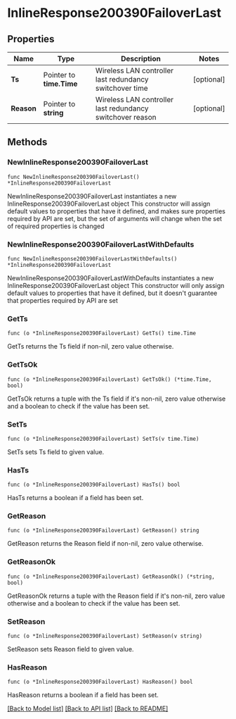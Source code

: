 # InlineResponse200390FailoverLast

## Properties

Name | Type | Description | Notes
------------ | ------------- | ------------- | -------------
**Ts** | Pointer to **time.Time** | Wireless LAN controller last redundancy switchover time | [optional] 
**Reason** | Pointer to **string** | Wireless LAN controller last redundancy switchover reason | [optional] 

## Methods

### NewInlineResponse200390FailoverLast

`func NewInlineResponse200390FailoverLast() *InlineResponse200390FailoverLast`

NewInlineResponse200390FailoverLast instantiates a new InlineResponse200390FailoverLast object
This constructor will assign default values to properties that have it defined,
and makes sure properties required by API are set, but the set of arguments
will change when the set of required properties is changed

### NewInlineResponse200390FailoverLastWithDefaults

`func NewInlineResponse200390FailoverLastWithDefaults() *InlineResponse200390FailoverLast`

NewInlineResponse200390FailoverLastWithDefaults instantiates a new InlineResponse200390FailoverLast object
This constructor will only assign default values to properties that have it defined,
but it doesn't guarantee that properties required by API are set

### GetTs

`func (o *InlineResponse200390FailoverLast) GetTs() time.Time`

GetTs returns the Ts field if non-nil, zero value otherwise.

### GetTsOk

`func (o *InlineResponse200390FailoverLast) GetTsOk() (*time.Time, bool)`

GetTsOk returns a tuple with the Ts field if it's non-nil, zero value otherwise
and a boolean to check if the value has been set.

### SetTs

`func (o *InlineResponse200390FailoverLast) SetTs(v time.Time)`

SetTs sets Ts field to given value.

### HasTs

`func (o *InlineResponse200390FailoverLast) HasTs() bool`

HasTs returns a boolean if a field has been set.

### GetReason

`func (o *InlineResponse200390FailoverLast) GetReason() string`

GetReason returns the Reason field if non-nil, zero value otherwise.

### GetReasonOk

`func (o *InlineResponse200390FailoverLast) GetReasonOk() (*string, bool)`

GetReasonOk returns a tuple with the Reason field if it's non-nil, zero value otherwise
and a boolean to check if the value has been set.

### SetReason

`func (o *InlineResponse200390FailoverLast) SetReason(v string)`

SetReason sets Reason field to given value.

### HasReason

`func (o *InlineResponse200390FailoverLast) HasReason() bool`

HasReason returns a boolean if a field has been set.


[[Back to Model list]](../README.md#documentation-for-models) [[Back to API list]](../README.md#documentation-for-api-endpoints) [[Back to README]](../README.md)


